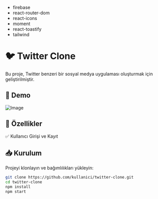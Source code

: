 - firebase
- react-router-dom
- react-icons
- moment
- react-toastify
- tailwind

# 🐦 Twitter Clone

Bu proje, Twitter benzeri bir sosyal medya uygulaması oluşturmak için geliştirilmiştir.

## 🚀 Demo  
![Image](https://github.com/user-attachments/assets/1ee9a957-bfae-4a2f-9d3a-1f7fc05259e4)


## 📌 Özellikler  
✅ Kullanıcı Girişi ve Kayıt  

## 📥 Kurulum  
Projeyi klonlayın ve bağımlılıkları yükleyin:  
```sh
git clone https://github.com/kullanici/twitter-clone.git
cd twitter-clone
npm install
npm start
